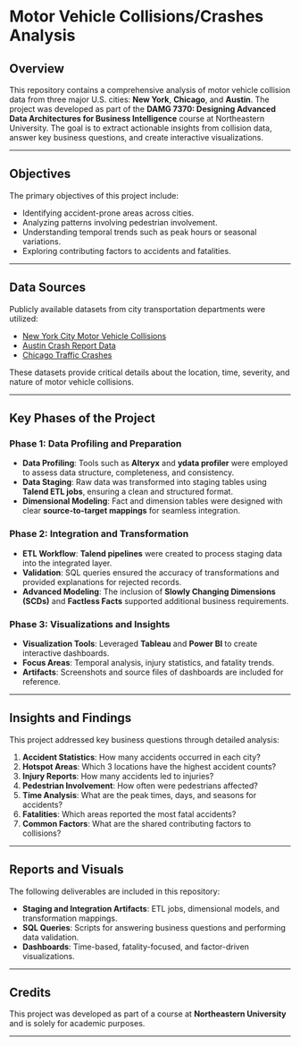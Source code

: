 # Motor Vehicle Collisions/Crashes Analysis

## Overview
This repository contains a comprehensive analysis of motor vehicle collision data from three major U.S. cities: **New York**, **Chicago**, and **Austin**. The project was developed as part of the **DAMG 7370: Designing Advanced Data Architectures for Business Intelligence** course at Northeastern University. The goal is to extract actionable insights from collision data, answer key business questions, and create interactive visualizations.

---

## Objectives
The primary objectives of this project include:
- Identifying accident-prone areas across cities.
- Analyzing patterns involving pedestrian involvement.
- Understanding temporal trends such as peak hours or seasonal variations.
- Exploring contributing factors to accidents and fatalities.

---

## Data Sources
Publicly available datasets from city transportation departments were utilized:
- [New York City Motor Vehicle Collisions](https://data.cityofnewyork.us/)
- [Austin Crash Report Data](https://data.austintexas.gov/)
- [Chicago Traffic Crashes](https://data.cityofchicago.org/)

These datasets provide critical details about the location, time, severity, and nature of motor vehicle collisions.

---

## Key Phases of the Project

### Phase 1: Data Profiling and Preparation
- **Data Profiling**: Tools such as **Alteryx** and **ydata profiler** were employed to assess data structure, completeness, and consistency.
- **Data Staging**: Raw data was transformed into staging tables using **Talend ETL jobs**, ensuring a clean and structured format.
- **Dimensional Modeling**: Fact and dimension tables were designed with clear **source-to-target mappings** for seamless integration.

### Phase 2: Integration and Transformation
- **ETL Workflow**: **Talend pipelines** were created to process staging data into the integrated layer.
- **Validation**: SQL queries ensured the accuracy of transformations and provided explanations for rejected records.
- **Advanced Modeling**: The inclusion of **Slowly Changing Dimensions (SCDs)** and **Factless Facts** supported additional business requirements.

### Phase 3: Visualizations and Insights
- **Visualization Tools**: Leveraged **Tableau** and **Power BI** to create interactive dashboards.
- **Focus Areas**: Temporal analysis, injury statistics, and fatality trends.
- **Artifacts**: Screenshots and source files of dashboards are included for reference.

---

## Insights and Findings
This project addressed key business questions through detailed analysis:
1. **Accident Statistics**: How many accidents occurred in each city?
2. **Hotspot Areas**: Which 3 locations have the highest accident counts?
3. **Injury Reports**: How many accidents led to injuries?
4. **Pedestrian Involvement**: How often were pedestrians affected?
5. **Time Analysis**: What are the peak times, days, and seasons for accidents?
6. **Fatalities**: Which areas reported the most fatal accidents?
7. **Common Factors**: What are the shared contributing factors to collisions?

---

## Reports and Visuals
The following deliverables are included in this repository:
- **Staging and Integration Artifacts**: ETL jobs, dimensional models, and transformation mappings.
- **SQL Queries**: Scripts for answering business questions and performing data validation.
- **Dashboards**: Time-based, fatality-focused, and factor-driven visualizations.

---

## Credits
This project was developed as part of a course at **Northeastern University** and is solely for academic purposes.

---
